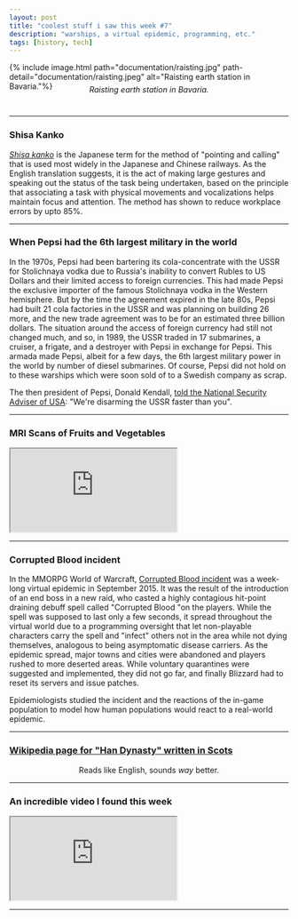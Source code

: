 ```yaml
---
layout: post
title: "coolest stuff i saw this week #7"
description: "warships, a virtual epidemic, programming, etc."
tags: [history, tech]
---
```


{% include image.html path="documentation/raisting.jpg" path-detail="documentation/raisting.jpeg" alt="Raisting earth station
 in Bavaria."%}
<p style="margin:0; text-align: center;margin: 0;top: -25px;position: relative;"><em>Raisting earth station
 in Bavaria.</em></p>
  
---

### **Shisa Kanko**

[_Shisa kanko_](https://en.wikipedia.org/wiki/Pointing_and_calling) is the Japanese term for the method of "pointing and calling" that is used most widely in the Japanese and Chinese railways. As the English translation suggests, it is the act of making large gestures and speaking out the status of the task being undertaken, based on the principle that associating a task with physical movements and vocalizations helps maintain focus and attention. The method has shown to reduce workplace errors by upto 85%. 

---

### **When Pepsi had the 6th largest military in the world**

In the 1970s, Pepsi had been bartering its cola-concentrate with the USSR for Stolichnaya vodka due to Russia's inability to convert Rubles to US Dollars and their limited access to foreign currencies. This had made Pepsi the exclusive importer of the famous Stolichnaya vodka in the Western hemisphere. But by the time the agreement expired in the late 80s, Pepsi had built 21 cola factories in the USSR and was planning on building 26 more, and the new trade agreement was to be for an estimated three billion dollars. The situation around the access of foreign currency had still not changed much, and so, in 1989, the USSR traded in 17 submarines, a cruiser, a frigate, and a destroyer with Pepsi in exchange for Pepsi. This armada made Pepsi, albeit for a few days, the 6th largest military power in the world by number of diesel submarines. Of course, Pepsi did not hold on to these warships which were soon sold of to a Swedish company as scrap.  
  
The then president of Pepsi, Donald Kendall, [told the National Security Adviser of USA](https://www.nytimes.com/1989/05/10/opinion/foreign-affairs-soviets-buy-american.html): "We're disarming the USSR faster than you".


---


### **MRI Scans of Fruits and Vegetables**

<div class="embed-responsive embed-responsive-16by9">
<iframe src="https://www.youtube.com/embed/24XiBBgDHbQ?modestbranding=1&autohide=1&showinfo=0&controls=1" allowfullscreen></iframe>
</div>
  

---

### **Corrupted Blood incident**

In the MMORPG World of Warcraft, [Corrupted Blood incident](https://en.wikipedia.org/wiki/Corrupted_Blood_incident) was a week-long virtual epidemic in September 2015. It was the result of the introduction of an end boss in a new raid, who casted a highly contagious hit-point draining debuff spell called "Corrupted Blood "on the players. While the spell was supposed to last only a few seconds, it spread throughout the virtual world due to a programming oversight that let non-playable characters carry the spell and "infect" others not in the area while not dying themselves, analogous to being asymptomatic disease carriers. As the epidemic spread, major towns and cities were abandoned and players rushed to more deserted areas. While voluntary quarantines were suggested and implemented, they did not go far, and finally Blizzard had to reset its servers and issue patches.

Epidemiologists studied the incident and the reactions of the in-game population to model how human populations would react to a real-world epidemic.

---
  
### **[Wikipedia page for "Han Dynasty" written in Scots](https://sco.wikipedia.org/wiki/Han_dynasty)**

<center>Reads like English, sounds <i>way</i> better.</center>

---

### **An incredible video I found this week**

<div class="embed-responsive embed-responsive-16by9">
<iframe src="https://www.youtube.com/embed/_3loq22TxSc?modestbranding=1&autohide=1&showinfo=0&controls=1" allowfullscreen></iframe>
</div>

---


  
